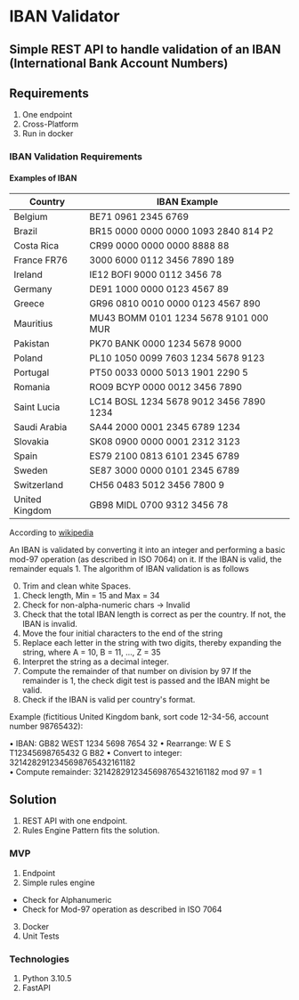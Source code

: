 # IBAN Validator

## Simple REST API to handle validation of an IBAN (International Bank Account Numbers)

## Requirements

1. One endpoint
2. Cross-Platform
3. Run in docker

### IBAN Validation Requirements

#### Examples of IBAN

| Country        | IBAN Example                            |
| -------------- | --------------------------------------- |
| Belgium        | BE71 0961 2345 6769                     |
| Brazil         | BR15 0000 0000 0000 1093 2840 814 P2    |
| Costa Rica     | CR99 0000 0000 0000 8888 88             |
| France	FR76   | 3000 6000 0112 3456 7890 189            |
| Ireland        | IE12 BOFI 9000 0112 3456 78             |
| Germany        | DE91 1000 0000 0123 4567 89             |
| Greece         | GR96 0810 0010 0000 0123 4567 890       |
| Mauritius      | MU43 BOMM 0101 1234 5678 9101 000 MUR   |
| Pakistan       | PK70 BANK 0000 1234 5678 9000           |
| Poland         | PL10 1050 0099 7603 1234 5678 9123      |
| Portugal       | PT50 0033 0000 5013 1901 2290 5         |
| Romania        | RO09 BCYP 0000 0012 3456 7890           |
| Saint Lucia    | LC14 BOSL 1234 5678 9012 3456 7890 1234 |
| Saudi Arabia   | SA44 2000 0001 2345 6789 1234           |
| Slovakia       | SK08 0900 0000 0001 2312 3123           |
| Spain          | ES79 2100 0813 6101 2345 6789           |
| Sweden         | SE87 3000 0000 0101 2345 6789           |
| Switzerland    | CH56 0483 5012 3456 7800 9              |
| United Kingdom | GB98 MIDL 0700 9312 3456 78             |

According to [wikipedia](https://en.wikipedia.org/wiki/International_Bank_Account_Number)

An IBAN is validated by converting it into an integer and performing a basic
mod-97 operation (as described in ISO 7064) on it. If the IBAN is valid, the
remainder equals 1. The algorithm of IBAN validation is as follows

0. Trim and clean white Spaces.
1. Check length, Min = 15 and Max = 34
2. Check for non-alpha-numeric chars -> Invalid
3. Check that the total IBAN length is correct as per the country. If not, the IBAN is invalid.
4. Move the four initial characters to the end of the string
5. Replace each letter in the string with two digits, thereby expanding the string, where A = 10, B = 11, ..., Z = 35
6. Interpret the string as a decimal integer.
7. Compute the remainder of that number on division by 97 If the remainder is 1, the check digit test is passed and the IBAN might be valid.
8. Check if the IBAN is valid per country's format.

Example (fictitious United Kingdom bank, sort code 12-34-56, account number
98765432):

• IBAN:		GB82 WEST 1234 5698 7654 32	
• Rearrange:		W E S T12345698765432 G B82	
• Convert to integer:		3214282912345698765432161182	
• Compute remainder:		3214282912345698765432161182	mod 97 = 1

## Solution
1. REST API with one endpoint.
2. Rules Engine Pattern fits the solution.

### MVP
1. Endpoint
2. Simple rules engine
  - Check for Alphanumeric
  - Check for Mod-97 operation as described in ISO 7064
3. Docker
4. Unit Tests

### Technologies
1. Python 3.10.5
2. FastAPI
